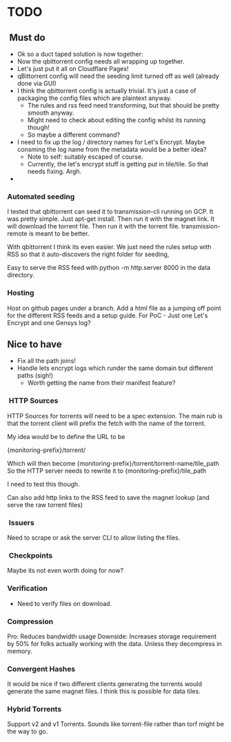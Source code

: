 
# TODO

##  Must do

* Ok so a duct taped solution is now together:
* Now the qbittorrent config needs all wrapping up together.
* Let's just put it all on Cloudflare Pages!
* qBittorrent config will need the seeding limit turned off as well (already done via GUI)
* I think the qbittorrent config is actually trivial. It's just a case of packaging the config files which are plaintext anyway.
  * The rules and rss feed need transforming, but that should be pretty smooth anyway.
  * Might need to check about editing the config whilst its running though!
  * So maybe a different command?
* I need to fix up the log / directory names for Let's Encrypt. Maybe consming the log name from the metadata would be a better idea?
  * Note to self: suitably escaped of course.
  * Currently, the let's encrypt stuff is getting put in tile/tile. So that needs fixing. Argh.
*
### Automated seeding

I tested that qbittorrent can seed it to transmission-cli running on GCP. It was pretty simple. Just apt-get install. Then run it with the magnet link. It will download the torrent  file. Then run it with the torrent file. transmission-remote is meant to be better.

With qbittorrent I think its even easier. We just need the rules setup with RSS so that it auto-discovers the right folder for seeding,

Easy to serve the RSS feed with python -m http.server 8000 in the data directory.

### Hosting

Host on github pages under a branch.
Add a html file as a jumping off point for the different RSS feeds and a setup guide.
For PoC - Just one Let's Encrypt and one Gensys log?

## Nice to have

* Fix all the path joins!
* Handle lets encrypt logs which runder the same domain but different paths (sigh!)
  * Worth getting the name from their manifest feature?

###  HTTP Sources

HTTP Sources for torrents will need to be a spec extension. The main rub is that the torrent client will prefix the fetch with the name of the torrent.

My idea would be to define the URL to be

{monitoring-prefix}/torrent/

Which will then become {monitoring-prefix}/torrent/torrent-name/tile_path
So the HTTP server needs to rewrite it to {monitoring-prefix}/tile_path

I need to test this though.

Can also add http links to the RSS feed to save the magnet lookup (and serve the raw torrent files)

###  Issuers

Need to scrape or ask the server CLI to allow listing the files.

###  Checkpoints

Maybe its not even worth doing for now?

### Verification

* Need to verify files on download.

### Compression

Pro: Reduces bandwidth usage
Downside: Increases storage requirement by 50% for folks actually working with the data. Unless they decompress in memory.

### Convergent Hashes

It would be nice if two different clients generating the torrents would generate the same magnet files.
I think this is possible for data tiles.

### Hybrid Torrents

Support v2 and v1 Torrents. Sounds like torrent-file rather than torf might be the way to go.
